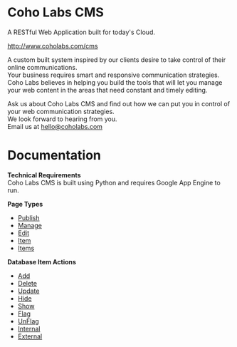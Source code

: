 Coho Labs CMS
============

<p>A RESTful Web Application built for today's Cloud.</p>
<p><a href="http://www.coholabs.com/cms" target="_blank">http://www.coholabs.com/cms</a></p>
<p>A custom built system inspired by our clients desire to take control of their online communications.
<br />Your business requires smart and responsive communication strategies. Coho Labs believes in helping you build the tools that will let you manage your web content in the areas that need constant and timely editing.</p>

<p>Ask us about Coho Labs CMS and find out how we can put you in control of your web communication strategies.
<br />We look forward to hearing from you.
<br />Email us at <a href="mailto:hello@coholabs.com">hello@coholabs.com</a></p>

Documentation
============

<p><b>Technical Requirements</b>
<br />Coho Labs CMS is built using Python and requires Google App Engine to run.</p>

<p><b>Page Types</b><ul>
    <li><a href="http://www.coholabs.com/cms/docs/publish" target="_blank">Publish</a></li>
    <li><a href="http://www.coholabs.com/cms/docs/manage" target="_blank">Manage</a></li>
    <li><a href="http://www.coholabs.com/cms/docs/edit" target="_blank">Edit</a></li>
    <li><a href="http://www.coholabs.com/cms/docs/item" target="_blank">Item</a></li>
    <li><a href="http://www.coholabs.com/cms/docs/items" target="_blank">Items</a></li>
</ul></p>
<p><b>Database Item Actions</b><ul>
    <li id="docsNav-add"><a href="http://www.coholabs.com/cms/docs/add" target="_blank">Add</a></li>
    <li id="docsNav-delete"><a href="http://www.coholabs.com/cms/docs/delete" target="_blank">Delete</a></li>
    <li id="docsNav-update"><a href="http://www.coholabs.com/cms/docs/update" target="_blank">Update</a></li>
    <li id="docsNav-hide"><a href="http://www.coholabs.com/cms/docs/hide" target="_blank">Hide</a></li>
    <li id="docsNav-show"><a href="http://www.coholabs.com/cms/docs/show" target="_blank">Show</a></li>
    <li id="docsNav-flag"><a href="http://www.coholabs.com/cms/docs/flag" target="_blank">Flag</a></li>
    <li id="docsNav-unflag"><a href="http://www.coholabs.com/cms/docs/unflag" target="_blank">UnFlag</a></li>
    <li id="docsNav-internal"><a href="http://www.coholabs.com/cms/docs/internal" target="_blank">Internal</a></li>
    <li id="docsNav-external"><a href="http://www.coholabs.com/cms/docs/external" target="_blank">External</a></li>
  </ul>
 </p>
